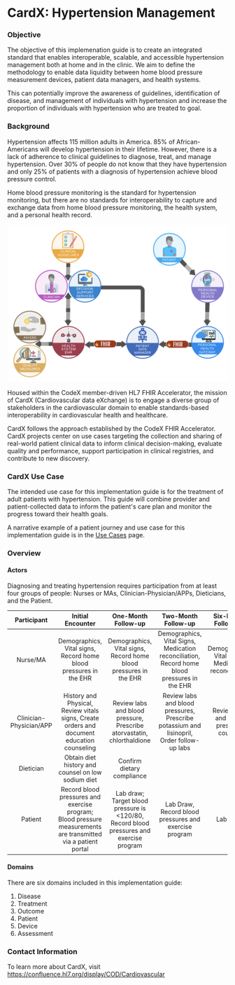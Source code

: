 # CardX: Hypertension Management


### Objective

The objective of this implemenation guide is to create an integrated standard that enables interoperable, scalable, and accessible hypertension management both at home and in the clinic. We aim to define the methodology to enable data liquidity between home blood pressure measurement devices, patient data managers, and health systems.

This can potentially improve the awareness of guidelines, identification of disease, and management of individuals with hypertension and increase the proportion of individuals with hypertension who are treated to goal.


### Background

Hypertension affects 115 million adults in America. 85% of African- Americans will develop hypertension in their lifetime. However, there is a lack of adherence to clinical guidelines to diagnose, treat, and manage hypertension. Over 30% of people do not know that they have hypertension and only 25% of patients with a diagnosis of hypertension achieve blood pressure control.

Home blood pressure monitoring is the standard for hypertension monitoring, but there are no standards for interoperability to capture and exchange data from home blood pressure monitoring, the health system, and a personal health record.

<p align="center">
<img src="cardx_relation_diagram.png" width="600" >
</p>

Housed within the CodeX member-driven HL7 FHIR Accelerator, the mission of CardX (Cardiovascular data eXchange) is to engage a diverse group of stakeholders in the cardiovascular domain to enable standards-based interoperability in cardiovascular health and healthcare.

CardX follows the approach established by the CodeX FHIR Accelerator. CardX projects center on use cases targeting the collection and sharing of real-world patient clinical data to inform clinical decision-making, evaluate quality and performance, support participation in clinical registries, and contribute to new discovery.


### CardX Use Case

The intended use case for this implementation guide is for the treatment of adult patients with hypertension. This guide will combine provider and patient-collected data to inform the patient's care plan and monitor the progress toward their health goals.

A narrative example of a patient journey and use case for this implementation guide is in the [Use Cases](use-cases.md) page.

### Overview

#### Actors

Diagnosing and treating hypertension requires participation from at least four groups of people: Nurses or MAs, Clinician-Physician/APPs, Dieticians, and the Patient.

| Participant | Initial Encounter | One-Month Follow-up | Two-Month Follow-up | Six-Month Follow-up   |
|    :----:   |    :----:         |       :---:         |       :---:         |       :---:           |
| Nurse/MA    | Demographics, Vital signs, Record home blood pressures in the EHR | Demographics, Vital signs, Record home blood pressures in the EHR   | Demographics, Vital Signs, Medication reconciliation, Record home blood pressures in the EHR | Demographics, Vital signs, Medication reconciliation
| Clinician-Physician/APP   | History and Physical, Review vitals signs, Create orders and document education counseling        | Review labs and blood pressure, Prescribe atorvastatin, chlorthaldione | Review labs and blood pressures, Prescribe potassium and lisinopril, Order follow-up labs | Review labs and blood pressure, counsel |
| Dietician   | Obtain diet history and counsel on low sodium diet | Confirm dietary compliance | 
| Patient     | Record blood pressures and exercise program; Blood pressure measurements are transmitted via a patient portal | Lab draw; Target blood pressure is <120/80, Record blood pressures and exercise program | Lab Draw, Record blood pressures and exercise program | Lab draw |


#### Domains

There are six domains included in this implementation guide:
1. Disease
2. Treatment
3. Outcome
4. Patient
5. Device
6. Assessment


### Contact Information

To learn more about CardX, visit https://confluence.hl7.org/display/COD/Cardiovascular